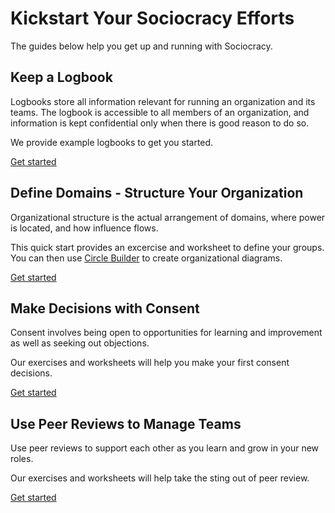 # Kickstart Your Sociocracy Efforts

The guides below help you get up and running with Sociocracy.

## Keep a Logbook

Logbooks store all information relevant for running an organization and its teams. The logbook is accessible to all members of an organization, and information is kept confidential only when there is good reason to do so.

We provide example logbooks to get you started.

[Get started](/quick-start/keeping-a-sociocracy-logbook/)


## Define Domains - Structure Your Organization

Organizational structure is the actual arrangement of domains, where power is located, and how influence flows.

This quick start provides an excercise and worksheet to define your groups. You can then use [Circle Builder](/circle-builder/) to create organizational diagrams.

[Get started](/quick-start/defining-sociocracy-domains/)

## Make Decisions with Consent

Consent involves being open to opportunities for learning and improvement as well as seeking out objections.

Our exercises and worksheets will help you make your first consent decisions.

[Get started](/quick-start/using-sociocracy-for-decision-making/)


## Use Peer Reviews to Manage Teams

Use peer reviews to support each other as you learn and grow in your new roles.

Our exercises and worksheets will help take the sting out of peer review.

[Get started](/quick-start/sociocracy-peer-reviews/)



